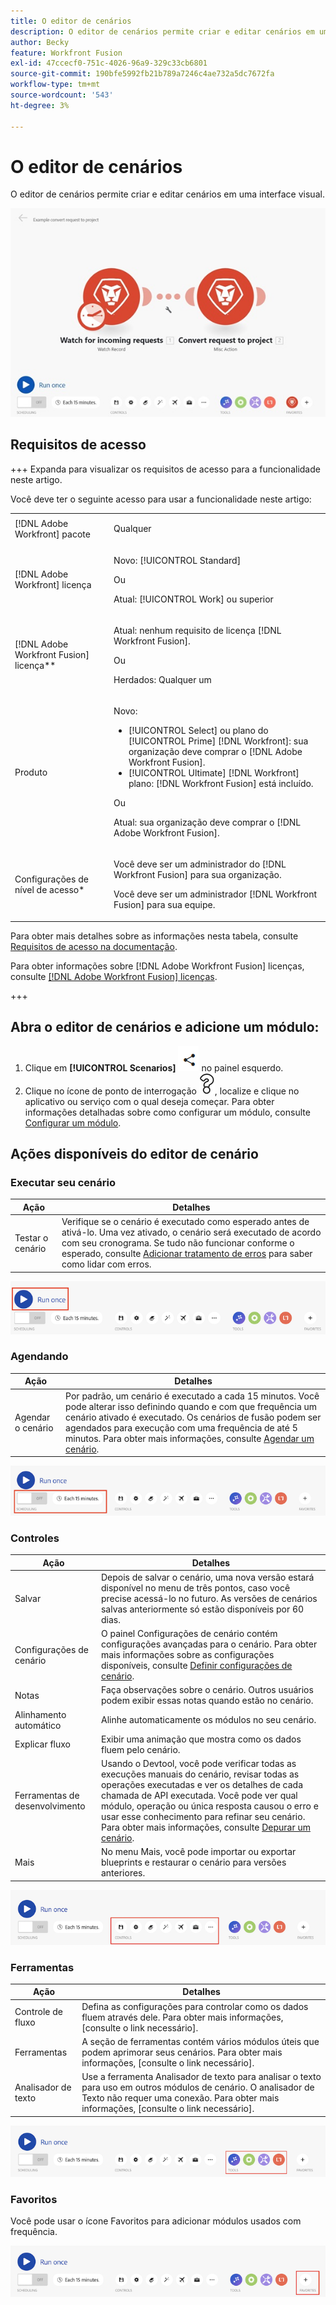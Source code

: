 ```yaml
---
title: O editor de cenários
description: O editor de cenários permite criar e editar cenários em uma interface visual.
author: Becky
feature: Workfront Fusion
exl-id: 47ccecf0-751c-4026-96a9-329c33cb6801
source-git-commit: 190bfe5992fb21b789a7246c4ae732a5dc7672fa
workflow-type: tm+mt
source-wordcount: '543'
ht-degree: 3%

---
```


# O editor de cenários

O editor de cenários permite criar e editar cenários em uma interface visual.

![](assets/scenario-editor.jpg)

## Requisitos de acesso

+++ Expanda para visualizar os requisitos de acesso para a funcionalidade neste artigo.

Você deve ter o seguinte acesso para usar a funcionalidade neste artigo:

<table style="table-layout:auto">
 <col> 
 <col> 
 <tbody> 
  <tr> 
   <td role="rowheader">[!DNL Adobe Workfront] pacote</td> 
   <td> <p>Qualquer</p> </td> 
  </tr> 
  <tr data-mc-conditions=""> 
   <td role="rowheader">[!DNL Adobe Workfront] licença</td> 
   <td> <p>Novo: [!UICONTROL Standard]</p><p>Ou</p><p>Atual: [!UICONTROL Work] ou superior</p> </td> 
  </tr> 
  <tr> 
   <td role="rowheader">[!DNL Adobe Workfront Fusion] licença**</td> 
   <td>
   <p>Atual: nenhum requisito de licença [!DNL Workfront Fusion].</p>
   <p>Ou</p>
   <p>Herdados: Qualquer um </p>
   </td> 
  </tr> 
  <tr> 
   <td role="rowheader">Produto</td> 
   <td>
   <p>Novo:</p> <ul><li>[!UICONTROL Select] ou plano do [!UICONTROL Prime] [!DNL Workfront]: sua organização deve comprar o [!DNL Adobe Workfront Fusion].</li><li>[!UICONTROL Ultimate] [!DNL Workfront] plano: [!DNL Workfront Fusion] está incluído.</li></ul>
   <p>Ou</p>
   <p>Atual: sua organização deve comprar o [!DNL Adobe Workfront Fusion].</p>
   </td> 
  </tr>
  <tr data-mc-conditions=""> 
   <td role="rowheader">Configurações de nível de acesso*</td> 
   <td> 
     <p>Você deve ser um administrador do [!DNL Workfront Fusion] para sua organização.</p>
     <p>Você deve ser um administrador [!DNL Workfront Fusion] para sua equipe.</p>
   </td> 
  </tr> 
   </td> 
  </tr> 
 </tbody> 
</table>

Para obter mais detalhes sobre as informações nesta tabela, consulte [Requisitos de acesso na documentação](/help/workfront-fusion/references/licenses-and-roles/access-level-requirements-in-documentation.md).

Para obter informações sobre [!DNL Adobe Workfront Fusion] licenças, consulte [[!DNL Adobe Workfront Fusion] licenças](/help/workfront-fusion/set-up-and-manage-workfront-fusion/licensing-operations-overview/license-automation-vs-integration.md).

+++

## Abra o editor de cenários e adicione um módulo:

1. Clique em **[!UICONTROL Scenarios]** ![](assets/scenarios-icon.png) no painel esquerdo.
1. Clique no ícone de ponto de interrogação ![ícone de pergunta](assets/question-mark-full-size.png), localize e clique no aplicativo ou serviço com o qual deseja começar. Para obter informações detalhadas sobre como configurar um módulo, consulte [Configurar um módulo](/help/workfront-fusion/create-scenarios/add-modules/configure-a-modules-settings.md).

## Ações disponíveis do editor de cenário

### Executar seu cenário

| Ação | Detalhes |
|----------|----------|
| Testar o cenário | Verifique se o cenário é executado como esperado antes de ativá-lo. Uma vez ativado, o cenário será executado de acordo com seu cronograma. Se tudo não funcionar conforme o esperado, consulte [Adicionar tratamento de erros](/help/workfront-fusion/create-scenarios/config-error-handling/error-handling.md) para saber como lidar com erros. |

![botão executar cenário](assets/run-your-scenario.png)

### Agendando

| Ação | Detalhes |
|----------|----------|
| Agendar o cenário | Por padrão, um cenário é executado a cada 15 minutos. Você pode alterar isso definindo quando e com que frequência um cenário ativado é executado. Os cenários de fusão podem ser agendados para execução com uma frequência de até 5 minutos. Para obter mais informações, consulte [Agendar um cenário](/help/workfront-fusion/create-scenarios/config-scenarios-settings/schedule-a-scenario.md). |

![painel de agendamento](assets/scheduling-scenario-editor.png)

### Controles

| Ação | Detalhes |
|----------|----------|
| Salvar | Depois de salvar o cenário, uma nova versão estará disponível no menu de três pontos, caso você precise acessá-lo no futuro. As versões de cenários salvas anteriormente só estão disponíveis por 60 dias. |
| Configurações de cenário | O painel Configurações de cenário contém configurações avançadas para o cenário. Para obter mais informações sobre as configurações disponíveis, consulte [Definir configurações de cenário](/help/workfront-fusion/create-scenarios/config-scenarios-settings/configure-scenario-settings.md). |
| Notas | Faça observações sobre o cenário. Outros usuários podem exibir essas notas quando estão no cenário. |
| Alinhamento automático | Alinhe automaticamente os módulos no seu cenário. |
| Explicar fluxo | Exibir uma animação que mostra como os dados fluem pelo cenário. |
| Ferramentas de desenvolvimento | Usando o Devtool, você pode verificar todas as execuções manuais do cenário, revisar todas as operações executadas e ver os detalhes de cada chamada de API executada. Você pode ver qual módulo, operação ou única resposta causou o erro e usar esse conhecimento para refinar seu cenário. Para obter mais informações, consulte [Depurar um cenário](/help/workfront-fusion/manage-scenarios/debug-a-scenario.md). |
| Mais | No menu Mais, você pode importar ou exportar blueprints e restaurar o cenário para versões anteriores. |

![painel de controles](assets/controls-editor-scenario.png)

### Ferramentas

| Ação | Detalhes |
|----------|----------|
| Controle de fluxo | Defina as configurações para controlar como os dados fluem através dele. Para obter mais informações, [consulte o link necessário]. |
| Ferramentas | A seção de ferramentas contém vários módulos úteis que podem aprimorar seus cenários. Para obter mais informações, [consulte o link necessário]. |
| Analisador de texto | Use a ferramenta Analisador de texto para analisar o texto para uso em outros módulos de cenário. O analisador de Texto não requer uma conexão. Para obter mais informações, [consulte o link necessário]. |

![painel de ferramentas](assets/tools-scenario-editor.png)

### Favoritos

Você pode usar o ícone Favoritos para adicionar módulos usados com frequência.

![Painel Favoritos](assets/favorites-scenario-editor.png)
